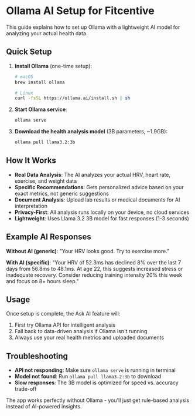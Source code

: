 # Ollama AI Setup for Fitcentive

This guide explains how to set up Ollama with a lightweight AI model for analyzing your actual health data.

## Quick Setup

1. **Install Ollama** (one-time setup):
   ```bash
   # macOS
   brew install ollama
   
   # Linux
   curl -fsSL https://ollama.ai/install.sh | sh
   ```

2. **Start Ollama service**:
   ```bash
   ollama serve
   ```

3. **Download the health analysis model** (3B parameters, ~1.9GB):
   ```bash
   ollama pull llama3.2:3b
   ```

## How It Works

- **Real Data Analysis**: The AI analyzes your actual HRV, heart rate, exercise, and weight data
- **Specific Recommendations**: Gets personalized advice based on your exact metrics, not generic suggestions
- **Document Analysis**: Upload lab results or medical documents for AI interpretation
- **Privacy-First**: All analysis runs locally on your device, no cloud services
- **Lightweight**: Uses Llama 3.2 3B model for fast responses (1-3 seconds)

## Example AI Responses

**Without AI (generic)**: "Your HRV looks good. Try to exercise more."

**With AI (specific)**: "Your HRV of 52.3ms has declined 8% over the last 7 days from 56.8ms to 48.1ms. At age 22, this suggests increased stress or inadequate recovery. Consider reducing training intensity 20% this week and focus on 8+ hours sleep."

## Usage

Once setup is complete, the Ask AI feature will:
1. First try Ollama API for intelligent analysis
2. Fall back to data-driven analysis if Ollama isn't running
3. Always use your real health metrics and uploaded documents

## Troubleshooting

- **API not responding**: Make sure `ollama serve` is running in terminal
- **Model not found**: Run `ollama pull llama3.2:3b` to download
- **Slow responses**: The 3B model is optimized for speed vs. accuracy trade-off

The app works perfectly without Ollama - you'll just get rule-based analysis instead of AI-powered insights.